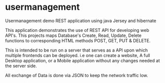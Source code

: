 # usermanagement
Usermanagement demo REST application using java Jersey and hibernate

This application demonstrates the use of REST API for developing web API's. This projects maps Database's Create, Read, Update,
Delete functions to corresponding HTML methods POST, GET, PUT & DELETE.

This is intended to be run on a server that serves as a API upon which multiple frontends can be deployed. i.e one can create 
a website, A full Desktop application, or a Mobile application without any changes needed at the server side.

All exchange of Data is done via JSON to keep the network traffic low.
